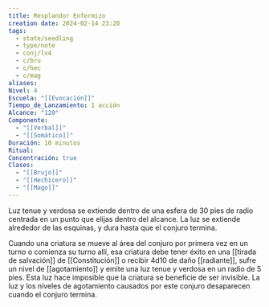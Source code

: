 ```yaml
---
title: Resplandor Enfermizo
creation date: 2024-02-14 23:20
tags:
  - state/seedling
  - type/note
  - conj/lv4
  - c/bru
  - c/hec
  - c/mag
aliases: 
Nivel: 4
Escuela: "[[Evocación]]"
Tiempo_de_Lanzamiento: 1 acción
Alcance: "120"
Componente:
  - "[[Verbal]]"
  - "[[Somático]]"
Duración: 10 minutos
Ritual: 
Concentración: true
Clases:
  - "[[Brujo]]"
  - "[[Hechicero]]"
  - "[[Mago]]"
---
```

Luz tenue y verdosa se extiende dentro de una esfera de 30 pies de radio centrada en un punto que elijas dentro del alcance. La luz se extiende alrededor de las esquinas, y dura hasta que el conjuro termina.

Cuando una criatura se mueve al área del conjuro por primera vez en un turno o comienza su turno allí, esa criatura debe tener éxito en una [[tirada de salvación]] de [[Constitución]] o recibir 4d10 de daño [[radiante]], sufre un nivel de [[agotamiento]] y emite una luz tenue y verdosa en un radio de 5 pies. Esta luz hace imposible que la criatura se beneficie de ser invisible. La luz y los niveles de agotamiento causados por este conjuro desaparecen cuando el conjuro termina.